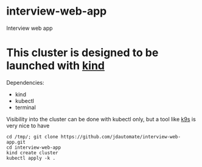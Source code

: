 # interview-web-app
Interview web app

This cluster is designed to be launched with [kind](https://kind.sigs.k8s.io/docs/user/quick-start)
=============================================

Dependencies:
* kind
* kubectl
* terminal

Visibility into the cluster can be done with kubectl only,
but a tool like [k9s](https://k9scli.io/topics/install/) is very nice to have

```
cd /tmp/; git clone https://github.com/jdautomate/interview-web-app.git
cd interview-web-app
kind create cluster
kubectl apply -k .
```
